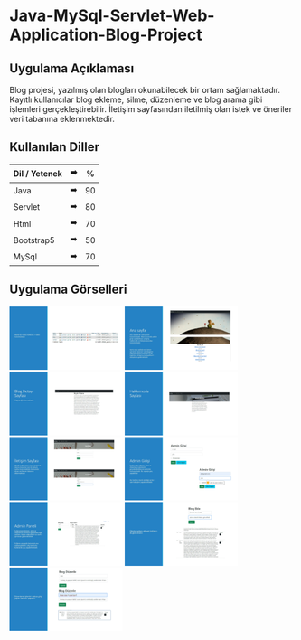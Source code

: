 # Java-MySql-Servlet-Web-Application-Blog-Project

## Uygulama Açıklaması
Blog projesi, yazılmış olan blogları okunabilecek bir ortam sağlamaktadır. Kayıtlı kullanıcılar blog ekleme, silme, düzenleme ve blog arama gibi işlemleri gerçekleştirebilir. İletişim sayfasından iletilmiş olan istek ve öneriler veri tabanına eklenmektedir.
## Kullanılan Diller

 Dil / Yetenek | :arrow_right: | % |
| ------------- |:-------------:|:-------------:|
| Java | :arrow_right: | 90 |
| Servlet | :arrow_right: | 80 |
| Html | :arrow_right: | 70 |
| Bootstrap5 | :arrow_right: | 50 |
| MySql | :arrow_right: | 70 |

## Uygulama Görselleri
<p>
<a href="https://github.com/Sahsanem/Java-MySql-Servlet-Web-Application-Blog-Project/blob/main/images/Emine%C5%9EahsanemDemirel_Blog-page-2.jpg" target="_blank">
<img src="https://github.com/Sahsanem/Java-MySql-Servlet-Web-Application-Blog-Project/blob/main/images/Emine%C5%9EahsanemDemirel_Blog-page-2.jpg" width="200" style="max-width:100%;"></a>
  
<a href="https://github.com/Sahsanem/Java-MySql-Servlet-Web-Application-Blog-Project/blob/main/images/Emine%C5%9EahsanemDemirel_Blog-page-3.jpg" target="_blank">
<img src="https://github.com/Sahsanem/Java-MySql-Servlet-Web-Application-Blog-Project/blob/main/images/Emine%C5%9EahsanemDemirel_Blog-page-3.jpg" width="200" style="max-width:100%;"></a>
    
<a href="https://github.com/Sahsanem/Java-MySql-Servlet-Web-Application-Blog-Project/blob/main/images/Emine%C5%9EahsanemDemirel_Blog-page-4.jpg" target="_blank">
<img src="https://github.com/Sahsanem/Java-MySql-Servlet-Web-Application-Blog-Project/blob/main/images/Emine%C5%9EahsanemDemirel_Blog-page-4.jpg" width="200" style="max-width:100%;"></a>
      
<a href="https://github.com/Sahsanem/Java-MySql-Servlet-Web-Application-Blog-Project/blob/main/images/Emine%C5%9EahsanemDemirel_Blog-page-5.jpg" target="_blank">
<img src="https://github.com/Sahsanem/Java-MySql-Servlet-Web-Application-Blog-Project/blob/main/images/Emine%C5%9EahsanemDemirel_Blog-page-5.jpg" width="200" style="max-width:100%;"></a>
  
<a href="https://github.com/Sahsanem/Java-MySql-Servlet-Web-Application-Blog-Project/blob/main/images/Emine%C5%9EahsanemDemirel_Blog-page-6.jpg" target="_blank">
<img src="https://github.com/Sahsanem/Java-MySql-Servlet-Web-Application-Blog-Project/blob/main/images/Emine%C5%9EahsanemDemirel_Blog-page-6.jpg" width="200" style="max-width:100%;"></a>
   
<a href="https://github.com/Sahsanem/Java-MySql-Servlet-Web-Application-Blog-Project/blob/main/images/Emine%C5%9EahsanemDemirel_Blog-page-7.jpg" target="_blank">
<img src="https://github.com/Sahsanem/Java-MySql-Servlet-Web-Application-Blog-Project/blob/main/images/Emine%C5%9EahsanemDemirel_Blog-page-7.jpg" width="200" style="max-width:100%;"></a>
      
<a href="https://github.com/Sahsanem/Java-MySql-Servlet-Web-Application-Blog-Project/blob/main/images/Emine%C5%9EahsanemDemirel_Blog-page-8.jpg" target="_blank">
<img src="https://github.com/Sahsanem/Java-MySql-Servlet-Web-Application-Blog-Project/blob/main/images/Emine%C5%9EahsanemDemirel_Blog-page-8.jpg" width="200" style="max-width:100%;"></a>
        
<a href="https://github.com/Sahsanem/Java-MySql-Servlet-Web-Application-Blog-Project/blob/main/images/Emine%C5%9EahsanemDemirel_Blog-page-9.jpg" target="_blank">
<img src="https://github.com/Sahsanem/Java-MySql-Servlet-Web-Application-Blog-Project/blob/main/images/Emine%C5%9EahsanemDemirel_Blog-page-9.jpg" width="200" style="max-width:100%;"></a>
          
<a href="https://github.com/Sahsanem/Java-MySql-Servlet-Web-Application-Blog-Project/blob/main/images/Emine%C5%9EahsanemDemirel_Blog-page-10.jpg" target="_blank">
<img src="https://github.com/Sahsanem/Java-MySql-Servlet-Web-Application-Blog-Project/blob/main/images/Emine%C5%9EahsanemDemirel_Blog-page-10.jpg" width="200" style="max-width:100%;"></a>
  
  </p>

